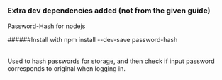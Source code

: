 # 

### Extra dev dependencies added (not from the given guide)
Password-Hash for nodejs

######Install with
npm install --dev-save password-hash

######
Used to hash passwords for storage, 
and then check if input password corresponds to original when logging in. 